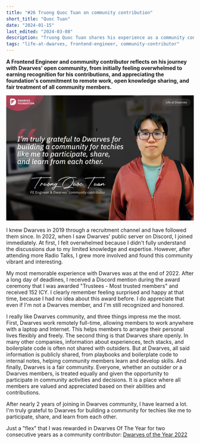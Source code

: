 ```yaml
---
title: "#26 Truong Quoc Tuan on community contribution"
short_title: "Quoc Tuan"
date: "2024-01-15"
last_edited: "2024-03-08"
description: "Truong Quoc Tuan shares his experience as a community contributor to Dwarves, highlighting the openness of the community and the value of knowledge sharing"
tags: "life-at-dwarves, frontend-engineer, community-contributor"
---
```


**A Frontend Engineer and community contributor reflects on his journey with Dwarves' open community, from initially feeling overwhelmed to earning recognition for his contributions, and appreciating the foundation's commitment to remote work, open knowledge sharing, and fair treatment of all community members.**

![Truong Quoc Tuan - FE Engineer & Dwarves' community contributor](assets/notion-image-1744012252627-c4cfh.webp)

I knew Dwarves in 2019 through a recruitment channel and have followed them since. In 2022, when I saw Dwarves' public server on Discord, I joined immediately. At first, I felt overwhelmed because I didn't fully understand the discussions due to my limited knowledge and expertise. However, after attending more Radio Talks, I grew more involved and found this community vibrant and interesting.

My most memorable experience with Dwarves was at the end of 2022. After a long day of deadlines, I received a Discord mention during the award ceremony that I was awarded "Trustees - Most trusted members" and received 152 ICY. I clearly remember feeling surprised and happy at that time, because I had no idea about this award before. I do appreciate that even if I'm not a Dwarves member, and I'm still recognized and honored.

I really like Dwarves community, and three things impress me the most. First, Dwarves work remotely full-time, allowing members to work anywhere with a laptop and Internet. This helps members to arrange their personal lives flexibly and freely. The second thing is that Dwarves share openly. In many other companies, information about experiences, tech stacks, and boilerplate code is often not shared with outsiders. But at Dwarves, all said information is publicly shared, from playbooks and boilerplate code to internal notes, helping community members learn and develop skills. And finally, Dwarves is a fair community. Everyone, whether an outsider or a Dwarves members, is treated equally and given the opportunity to participate in community activities and decisions. It is a place where all members are valued and appreciated based on their abilities and contributions.

After nearly 2 years of joining in Dwarves community, I have learned a lot. I'm truly grateful to Dwarves for building a community for techies like me to participate, share, and learn from each other.

Just a "flex" that I was rewarded in Dwarves Of The Year for two consecutive years as a community contributor: [Dwarves of the Year 2022](https://note.d.foundation/memo/dwarves-of-the-year-2022/)

